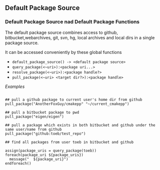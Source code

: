 
## <a name="package_source_default"></a> Default Package Source
### <a href="packages_default_methods"></a> Default Package Source nad Default Package Functions

The default package source combines access to github, bitbucket,webarchives, git, svn, hg, local archives and local dirs in a single package source. 

It can be accessed conveniently by these global functions

* `default_package_source() -> <default package source>`
* `query_package(<~uri>):<package uri...>`
* `resolve_package(<~uri>):<package handle?>`
* `pull_package(<~uri> <target dir?>):<package handle>`

*Examples*

```

## pull a github package to current user's home dir from github
pull_package("AnotherFoxGuy/cmakepp" "~/current_cmakepp")

## pull a bitbucket package to pwd
pull_package("eigen/eigen")

## pull a package which exists in both bitbucket and github under the same user/name from github
pull_package("github:toeb/test_repo")

## find all packages from user toeb in bitbucket and github

assign(package_uris = query_package(toeb))
foreach(package_uri ${package_uris})
  message("  ${package_uri}")
endforeach()

```
